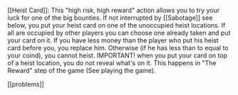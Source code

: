 [[Heist Card]]: This "high risk, high reward" action allows you to try your luck for one of the big bounties. If not interrupted by [[Sabotage]] see below, you put your heist card on one of the unoccupied heist locations. If all are occupied by other players you can choose one already taken and put your card on it. If you have less money than the player who put his heist card before you, you replace him. Otherwise (if he has less than to equal to your coind), you cannot heist.
IMPORTANT! when you put your card on top of a heist location, you do not reveal what's on it. This happens in "The Reward" step of the game (See playing the game).

[[problems]]
